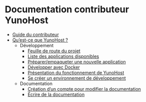 # Documentation contributeur YunoHost

* [Guide du contributeur](/contribute_fr)
* [Qu’est-ce que YunoHost ?](/whatsyunohost_fr)
    * Développement
        * <a href='https://dev.yunohost.org/projects/yunohost/roadmap' target='_BLANK'>Feuille de route du projet</a>
        * [Liste des applications disponibles](/apps_fr)
        * [Préparer/empaqueter une nouvelle application](/packaging_apps_fr)
        * [Développer avec Docker](/docker_fr)
        * [Présentation du fonctionnement de YunoHost](/package_list_fr)
        * [Se créer un environnement de développement](/ynh_dev_fr)
    * Documentation
       * [Création d’un compte pour modifier la documentation](/accounting_fr)
       * [Écrire de la documentation](/write_documentation_fr)
